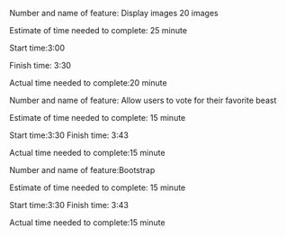Number and name of feature: Display images 20 images

Estimate of time needed to complete: 25 minute

Start time:3:00

Finish time: 3:30

Actual time needed to complete:20 minute

Number and name of feature: Allow users to vote for their favorite beast

Estimate of time needed to complete: 15 minute

Start time:3:30 Finish time: 3:43

Actual time needed to complete:15 minute

Number and name of feature:Bootstrap

Estimate of time needed to complete: 15 minute

Start time:3:30 Finish time: 3:43

Actual time needed to complete:15 minute